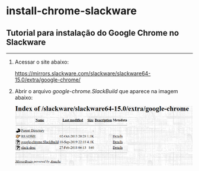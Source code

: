 # install-chrome-slackware
## Tutorial para instalação do Google Chrome no Slackware
---

1) Acessar o site abaixo:</br>

   https://mirrors.slackware.com/slackware/slackware64-15.0/extra/google-chrome/
   
3) Abrir o arquivo _google-chrome.SlackBuild_ que aparece na imagem abaixo:

   <img src="imagens/chrome.png">
   
